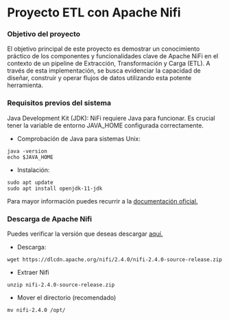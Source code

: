 # Proyecto ETL con Apache Nifi

### Objetivo del proyecto
El objetivo principal de este proyecto es demostrar un conocimiento práctico de los componentes y funcionalidades clave de Apache NiFi en el contexto de un pipeline de Extracción, Transformación y Carga (ETL). A través de esta implementación, se busca evidenciar la capacidad de diseñar, construir y operar flujos de datos utilizando esta potente herramienta.

### Requisitos previos del sistema
Java Development Kit (JDK): NiFi requiere Java para funcionar. Es crucial tener la variable de entorno JAVA_HOME configurada correctamente.
* Comprobación de Java para sistemas Unix:
```
java -version
echo $JAVA_HOME
```
* Instalación:
```
sudo apt update
sudo apt install openjdk-11-jdk
```
Para mayor información puedes recurrir a la [documentación oficial.](https://nifi.apache.org/components/)

### Descarga de Apache Nifi
Puedes verificar la versión que deseas descargar [aquí.](https://nifi.apache.org/download/)
* Descarga:
```
wget https://dlcdn.apache.org/nifi/2.4.0/nifi-2.4.0-source-release.zip
```
* Extraer Nifi
```
unzip nifi-2.4.0-source-release.zip
```
* Mover el directorio (recomendado)
```
mv nifi-2.4.0 /opt/
```
